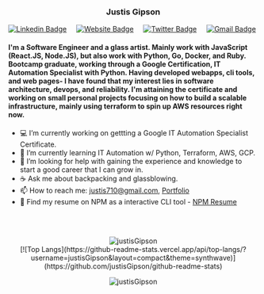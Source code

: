 <!--
**justisGipson/justisGipson** is a ✨ _special_ ✨ repository because its `README.md` (this file) appears on your GitHub profile.
-->

<h3 align='center'> Justis Gipson </h3>

[![Linkedin Badge](https://img.shields.io/badge/-justisgipson-blue?style=flat&logo=Linkedin&logoColor=white&link=https://www.linkedin.com/in/justis-gipson-00275216a/)](https://www.linkedin.com/in/justis-gipson-00275216a/) &nbsp; &nbsp;
[![Website Badge](https://img.shields.io/badge/-justisgipson.com-4486F3?style=flat&logo=Google-Chrome&logoColor=white&link=https://justisgipson.com)](https://justisgipson.com) &nbsp; &nbsp;
[![Twitter Badge](https://img.shields.io/badge/-@j_gipson-39B8FF?style=flat&labelColor=39B8FF&logo=twitter&logoColor=white&link=https://twitter.com/j_gipson)](https://twitter.com/j_gipson) &nbsp; &nbsp;
[![Gmail Badge](https://img.shields.io/badge/-justis710-DE4C40?style=flat&logo=Gmail&logoColor=white&link=mailto:justis710@gmail.com)](mailto:justis710@gmail.com)

#### I'm a Software Engineer and a glass artist. Mainly work with JavaScript (React.JS, Node.JS), but also work with Python, Go, Docker, and Ruby. Bootcamp graduate, working through a Google Certification, IT Automation Specialist with Python. Having developed webapps, cli tools, and web pages- I have found that my interest lies in software architecture, devops, and reliability. I'm attaining the certificate and working on small personal projects focusing on how to build a scalable infrastructure, mainly using terraform to spin up AWS resources right now.

- :computer: I’m currently working on gettting a Google IT Automation Specialist Certificate.
- :snake: I’m currently learning IT Automation w/ Python, Terraform, AWS, GCP.
- :evergreen_tree: I’m looking for help with gaining the experience and knowledge to start a good career that I can grow in.
- :coffee: Ask me about backpacking and glassblowing.
- 📫 How to reach me: justis710@gmail.com, [Portfolio](https://justisgipson.com)
- :floppy_disk: Find my resume on NPM as a interactive CLI tool - [NPM Resume](https://www.npmjs.com/package/justis-resume)
<br>
<br>
<p align="center"> <img src="https://github-readme-stats.vercel.app/api?username=justisGipson&show_icons=true&theme=synthwave" alt="justisGipson" /> </h1>
<br>
[![Top Langs](https://github-readme-stats.vercel.app/api/top-langs/?username=justisGipson&layout=compact&theme=synthwave)](https://github.com/justisGipson/github-readme-stats)

<p align="center"> <img src="https://komarev.com/ghpvc/?username=justisGipson" alt="justisGipson" /> </p>
